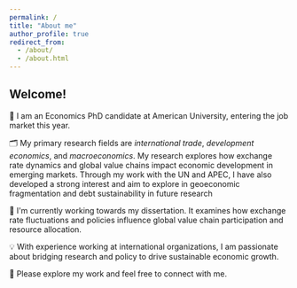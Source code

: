 ```yaml
---
permalink: /
title: "About me"
author_profile: true
redirect_from: 
  - /about/
  - /about.html
---
```



##  Welcome! 

🙋 I am an Economics PhD candidate at American University, entering the job market this year.

🗂️ My primary research fields are *international trade*, *development economics*, and *macroeconomics*. My research explores how exchange rate dynamics and global value chains impact economic development in emerging markets. Through my work with the UN and APEC, I have also developed a strong interest and aim to explore in geoeconomic fragmentation and debt sustainability in future research

📝 I'm currently working towards my dissertation. It examines how exchange rate fluctuations and policies influence global value chain participation and resource allocation.

💡 With experience working at international organizations, I am passionate about bridging research and policy to drive sustainable economic growth. 

🔀 Please explore my work and feel free to connect with me.